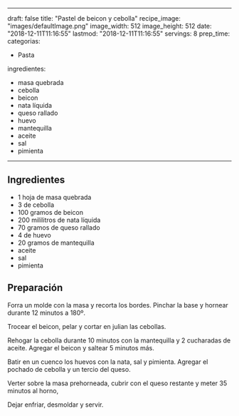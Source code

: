 
---
draft: false
title: "Pastel de beicon y cebolla"
recipe_image: "images/defaultImage.png"
image_width: 512
image_height: 512
date: "2018-12-11T11:16:55"
lastmod: "2018-12-11T11:16:55"
servings: 8
prep_time: 
categorias:
  - Pasta

ingredientes:
  - masa quebrada
  - cebolla
  - beicon
  - nata líquida
  - queso rallado
  - huevo
  - mantequilla
  - aceite
  - sal
  - pimienta
---

## Ingredientes
- 1 hoja de masa quebrada
- 3  de cebolla
- 100 gramos de beicon
- 200 mililitros de nata líquida
- 70 gramos de queso rallado
- 4  de huevo
- 20 gramos de mantequilla
- aceite
- sal
- pimienta

## Preparación
Forra un molde con la masa y recorta los bordes. Pinchar la base y hornear durante 12 minutos a 180º.

Trocear el beicon, pelar y cortar en julian las cebollas.

Rehogar la cebolla durante 10 minutos con la mantequilla y 2 cucharadas de aceite. Agregar el beicon y saltear 5 minutos más.

Batir en un cuenco los huevos con la nata, sal y pimienta. Agregar el pochado de cebolla y un tercio del queso.

Verter sobre la masa prehorneada, cubrir con el queso restante y meter 35 minutos al horno,

Dejar enfriar, desmoldar y servir.


